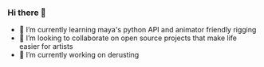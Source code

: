 ### Hi there 👋
- 🌱 I’m currently learning maya's python API and animator friendly rigging
- 👯 I’m looking to collaborate on open source projects that make life easier for artists
- 🔭 I’m currently working on derusting 

<!--
**Ghalban/Ghalban** is a ✨ _special_ ✨ repository because its `README.md` (this file) appears on your GitHub profile.

Here are some ideas to get you started:

- 🔭 I’m currently working on ...
- 🌱 I’m currently learning ...
- 👯 I’m looking to collaborate on ...
- 🤔 I’m looking for help with ...
- 💬 Ask me about ...
- 📫 How to reach me: ...
- 😄 Pronouns: ...
- ⚡ Fun fact: ...
-->

